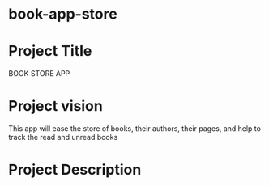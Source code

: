 # book-app-store
# Project Title
BOOK STORE APP
# Project vision
This app will ease the store of books, their authors, their pages, and help to track the read and unread books
# Project Description
